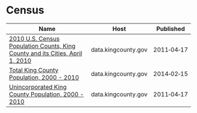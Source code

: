 # Census

Name | Host | Published
---- | ---- | ---------
[2010 U.S. Census Population Counts, King County and its Cities, April 1, 2010](../datasets/cavj-x985.md) | data.kingcounty.gov | 2011&#x2011;04&#x2011;17
[Total King County Population, 2000 - 2010](../datasets/xa7q-is96.md) | data.kingcounty.gov | 2014&#x2011;02&#x2011;15
[Unincorporated King County Population, 2000 - 2010](../datasets/t7m5-d3dx.md) | data.kingcounty.gov | 2011&#x2011;04&#x2011;17


